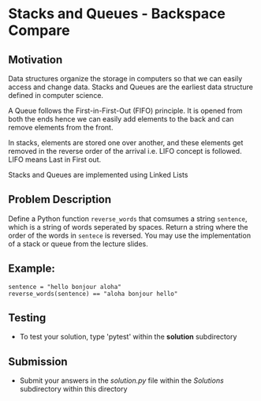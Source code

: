 # Stacks and Queues - Backspace Compare

## Motivation
Data structures organize the storage in computers so that we can easily access and change data. Stacks and Queues are the earliest data structure defined in computer science.

A Queue follows the First-in-First-Out (FIFO) principle. It is opened from both the ends hence we can easily add elements to the back and can remove elements from the front. 

In stacks, elements are stored one over another, and these elements get removed in the reverse order of the arrival i.e. LIFO concept is followed. LIFO means Last in First out.

Stacks and Queues are implemented using Linked Lists

## Problem Description
Define a Python function `reverse_words` that comsumes a string `sentence`, which is a string of words seperated by spaces. Return a string where the order of the words in `sentece` is reversed.
You may use the implementation of a stack or queue from the lecture slides.

## Example:
```
sentence = "hello bonjour aloha"
reverse_words(sentence) == "aloha bonjour hello"
```

## Testing
* To test your solution, type 'pytest' within the **solution** subdirectory

## Submission
* Submit your answers in the *solution.py* file within the *Solutions* subdirectory within this directory